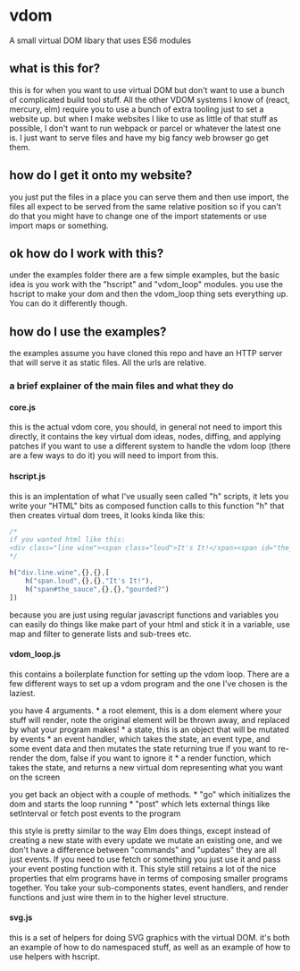 # vdom
A small virtual DOM libary that uses ES6 modules

## what is this for?
this is for when you want to use virtual DOM but don't want to use a bunch of complicated build tool stuff.
All the other VDOM systems I know of (react, mercury, elm) require you to use a bunch of extra tooling just to set a website up.
but when I make websites I like to use as little of that stuff as possible, I don't want to run webpack or parcel or whatever the latest one is.
I just want to serve files and have my big fancy web browser go get them.

## how do I get it onto my website?
you just put the files in a place you can serve them and then use import, the files all expect to be served from the same relative position
so if you can't do that you might have to change one of the import statements or use import maps or something.

## ok how do I work with this?
under the examples folder there are a few simple examples, but the basic idea is you work with the "hscript" and "vdom_loop" modules.
you use the hscript to make your dom and then the vdom_loop thing sets everything up. You can do it differently though. 

## how do I use the examples?
the examples assume you have cloned this repo and have an HTTP server that will serve it as static files. All the urls are relative.

### a brief explainer of the main files and what they do

#### core.js
this is the actual vdom core, you should, in general not need to import this directly, it contains the key virtual dom ideas, nodes, diffing, and applying patches
if you want to use a different system to handle the vdom loop (there are a few ways to do it) you will need to import from this.

#### hscript.js
this is an implentation of what I've usually seen called "h" scripts, it lets you write your "HTML" bits as composed function calls to this function "h" that
then creates virtual dom trees, it looks kinda like this:
```javascript
/*
if you wanted html like this:
<div class="line wine"><span class="loud">It's It!</span><span id="the_sauce">gourded?</span></div>
*/

h("div.line.wine",{},{},[ 
    h("span.loud",{},{},"It's It!"),
    h("span#the_sauce",{},{},"gourded?")
])

```

because you are just using regular javascript functions and variables you can easily do things like make part of your html and stick it in a variable, use map and filter to generate
lists and sub-trees etc. 

#### vdom_loop.js
this contains a boilerplate function for setting up the vdom loop. There are a few different ways to set up a vdom program and the one I've chosen is the laziest.

you have 4 arguments. 
    * a root element, this is a dom element where your stuff will render, note the original element will be thrown away, and replaced by what your program makes!
    * a state, this is an object that will be mutated by events
    * an event handler, which takes the state, an event type, and some event data and then mutates the state returning true if you want to re-render the dom, false if you want to ignore it
    * a render function, which takes the state, and returns a new virtual dom representing what you want on the screen

you get back an object with a couple of methods.
    * "go" which initializes the dom and starts the loop running
    * "post" which lets external things like setInterval or fetch post events to the program

this style is pretty similar to the way Elm does things, except instead of creating a new state with every update we mutate an existing one, and we don't have a difference between "commands"
and "updates" they are all just events. If you need to use fetch or something you just use it and pass your event posting function with it. 
This style still retains a lot of the nice properties that elm programs have in terms of composing smaller programs together. 
You take your sub-components states, event handlers, and render functions and just wire them in to the higher level structure.

#### svg.js
this is a set of helpers for doing SVG graphics with the virtual DOM. it's both an example of how to do namespaced stuff, as well as an example of how to use helpers with hscript.
